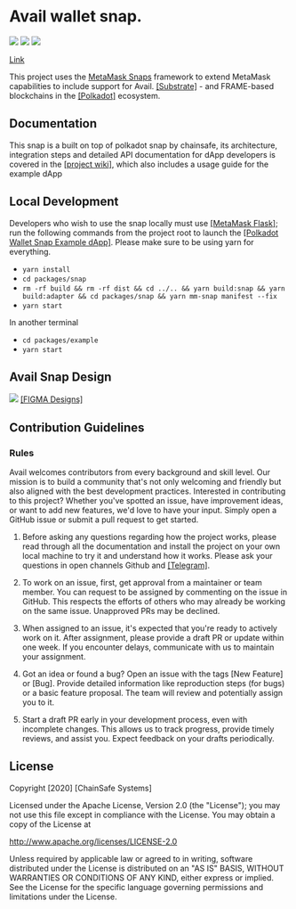# Avail wallet snap.

![](https://github.com/chainsafe/metamask-snap-polkadot/workflows/ci/badge.svg)
![](https://img.shields.io/github/issues-raw/chainsafe/metamask-snap-polkadot)
![](https://img.shields.io/github/license/chainsafe/metamask-snap-polkadot)

<a href="https://example.com" target="_blank" rel="noreferrer noopener">Link</a>

This project uses the <a href='https://metamask.io/snaps' target='_blank' rel="noreferrer">MetaMask Snaps</a> framework to extend MetaMask
capabilities to include support for Avail.
<a href='https://docs.substrate.io/' target='_blank'>[Substrate]</a> - and FRAME-based blockchains in the
<a href='https://www.polkadot.network/' target='_blank'>[Polkadot]</a> ecosystem.

## Documentation

This snap is a built on top of polkadot snap by chainsafe, its architecture, integration steps and detailed API documentation for dApp
developers is covered in the
<a href='https://github.com/ChainSafe/metamask-snap-polkadot/wiki' target='_blank'>[project wiki]</a>, which also includes a
usage guide for the example dApp

## Local Development

Developers who wish to use the snap locally must use <a href='https://metamask.io/flask/' target='_blank'>[MetaMask Flask]</a>;
run the following commands from the project root to launch the
<a href='https://github.com/ChainSafe/metamask-snap-polkadot/tree/master/packages/example' target='_blank'>[Polkadot Wallet Snap Example dApp]</a>.
Please make sure to be using yarn for everything.

- `yarn install`
- `cd packages/snap`
- `rm -rf build && rm -rf dist && cd ../.. && yarn build:snap && yarn build:adapter && cd packages/snap && yarn mm-snap manifest --fix`
- `yarn start` <br/>

In another terminal

- `cd packages/example`
- `yarn start`

## Avail Snap Design
![](./design.png)
<a href='https://www.figma.com/file/03bs8ccbT7nR1a8KTGTZJ6/Metamask-Avail-Snap-team-library?type=design&node-id=0%3A1&mode=design&t=5gQcjL32P2mcXtuv-1' target='_blank'>[FIGMA Designs]</a>

## Contribution Guidelines

### Rules

Avail welcomes contributors from every background and skill level. Our mission is to build a community that's not only welcoming and friendly but also aligned with the best development practices. Interested in contributing to this project? Whether you've spotted an issue, have improvement ideas, or want to add new features, we'd love to have your input. Simply open a GitHub issue or submit a pull request to get started.

1. Before asking any questions regarding how the project works, please read through all the documentation and install the project on your own local machine to try it and understand how it works. Please ask your questions in open channels Github and <a href='https://t.me/avail_uncharted/5' target='_blank'>[Telegram]</a>.

2. To work on an issue, first, get approval from a maintainer or team member. You can request to be assigned by commenting on the issue in GitHub. This respects the efforts of others who may already be working on the same issue. Unapproved PRs may be declined.

3. When assigned to an issue, it's expected that you're ready to actively work on it. After assignment, please provide a draft PR or update within one week. If you encounter delays, communicate with us to maintain your assignment.

4. Got an idea or found a bug? Open an issue with the tags [New Feature] or [Bug]. Provide detailed information like reproduction steps (for bugs) or a basic feature proposal. The team will review and potentially assign you to it.

5. Start a draft PR early in your development process, even with incomplete changes. This allows us to track progress, provide timely reviews, and assist you. Expect feedback on your drafts periodically.

## License

Copyright [2020] [ChainSafe Systems]

Licensed under the Apache License, Version 2.0 (the "License");
you may not use this file except in compliance with the License.
You may obtain a copy of the License at

http://www.apache.org/licenses/LICENSE-2.0

Unless required by applicable law or agreed to in writing, software
distributed under the License is distributed on an "AS IS" BASIS,
WITHOUT WARRANTIES OR CONDITIONS OF ANY KIND, either express or implied.
See the License for the specific language governing permissions and
limitations under the License.
